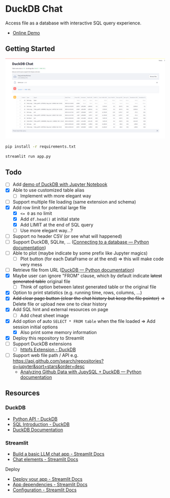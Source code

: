 # DuckDB Chat

Access file as a database with interactive SQL query experience.

- [Online Demo](https://duckdb-chat-demo.streamlit.app/)

## Getting Started

![Demo](demo/DuckDB-Chat-Demo.png)

```bash
pip install -r requirements.txt
```

```bash
streamlit run app.py
```

## Todo

- [ ] Add [demo of DuckDB with Jupyter Notebook](DuckDB_with_JupyterNotebook)
- [X] Able to use customized table alias
  - [ ] Implement with more elegant way
- [ ] Support multiple file loading (same extension and schema)
- [X] Add row limit for potential large file
  - [X] `<= 0` as no limit
  - [X] Add `df.head()` at initial state
  - [X] Add LIMIT at the end of SQL query
  - [ ] Use more elegant way...?
- [ ] Support no header CSV (or see what will happened)
- [ ] Support DuckDB, SQLite, ... ([Connecting to a database — Python documentation](https://jupysql.ploomber.io/en/latest/connecting.html))
- [ ] Able to plot (maybe indicate by some prefix like Jupyter magics)
  - [ ] Plot button (for each DataFrame or at the end) => this will make code very mess
- [ ] Retrieve file from URL ([DuckDB — Python documentation](https://jupysql.ploomber.io/en/latest/integrations/duckdb.html#id1))
- [X] Maybe user can ignore "FROM" clause, which by default indicate ~~latest generated table~~ original file
  - [ ] Think of option between latest generated table or the original file
- [X] Option to print statistics (e.g. running time, rows, columns, ...)
- [X] ~~Add clear page button (clear the chat history but keep the file pointer)~~ => Delete file or upload new one to clear history
- [X] Add SQL hint and external resources on page
  - [ ] Add cheat sheet image
- [X] Add option of auto `SELECT * FROM table` when the file loaded => Add session initial options
  - [X] Also print some memory information
- [X] Deploy this repository to Streamlit
- [ ] Support DuckDB extensions
  - [ ] [httpfs Extension - DuckDB](https://duckdb.org/docs/extensions/httpfs)
- [ ] Support web file path / API e.g. https://api.github.com/search/repositories?q=jupyter&sort=stars&order=desc
  - [Analyzing Github Data with JupySQL + DuckDB — Python documentation](https://jupysql.ploomber.io/en/latest/tutorials/duckdb-github.html)

## Resources

### DuckDB

- [Python API - DuckDB](https://duckdb.org/docs/api/python/overview)
- [SQL Introduction - DuckDB](https://duckdb.org/docs/sql/introduction)
- [DuckDB Documentation](https://duckdb.org/duckdb-docs.pdf)

### Streamlit

- [Build a basic LLM chat app - Streamlit Docs](https://docs.streamlit.io/knowledge-base/tutorials/build-conversational-apps)
- [Chat elements - Streamlit Docs](https://docs.streamlit.io/library/api-reference/chat)

Deploy

- [Deploy your app - Streamlit Docs](https://docs.streamlit.io/streamlit-community-cloud/deploy-your-app)
- [App dependencies - Streamlit Docs](https://docs.streamlit.io/streamlit-community-cloud/deploy-your-app/app-dependencies)
- [Configuration - Streamlit Docs](https://docs.streamlit.io/library/advanced-features/configuration)
